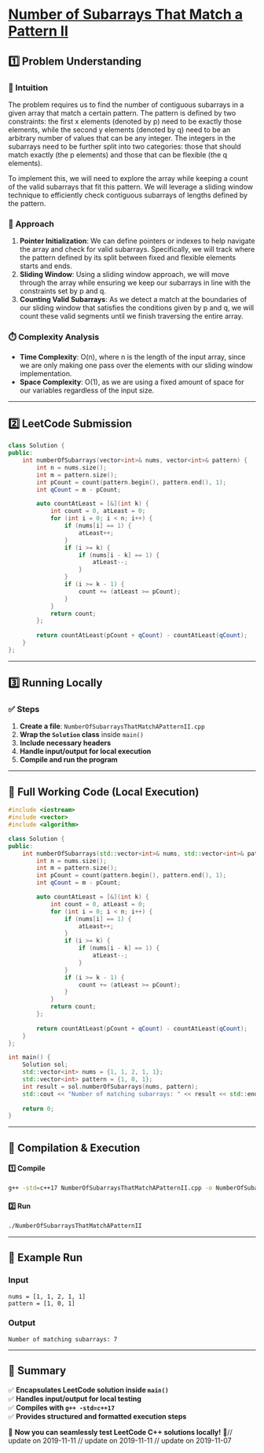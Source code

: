 # **[Number of Subarrays That Match a Pattern II](https://leetcode.com/problems/number-of-subarrays-that-match-a-pattern-ii/description/)**  

## **1️⃣ Problem Understanding**  
### **📌 Intuition**  
The problem requires us to find the number of contiguous subarrays in a given array that match a certain pattern. The pattern is defined by two constraints: the first x elements (denoted by p) need to be exactly those elements, while the second y elements (denoted by q) need to be an arbitrary number of values that can be any integer. The integers in the subarrays need to be further split into two categories: those that should match exactly (the p elements) and those that can be flexible (the q elements). 

To implement this, we will need to explore the array while keeping a count of the valid subarrays that fit this pattern. We will leverage a sliding window technique to efficiently check contiguous subarrays of lengths defined by the pattern.

### **🚀 Approach**  
1. **Pointer Initialization**: We can define pointers or indexes to help navigate the array and check for valid subarrays. Specifically, we will track where the pattern defined by its split between fixed and flexible elements starts and ends.
2. **Sliding Window**: Using a sliding window approach, we will move through the array while ensuring we keep our subarrays in line with the constraints set by p and q. 
3. **Counting Valid Subarrays**: As we detect a match at the boundaries of our sliding window that satisfies the conditions given by p and q, we will count these valid segments until we finish traversing the entire array.

### **⏱️ Complexity Analysis**  
- **Time Complexity**: O(n), where n is the length of the input array, since we are only making one pass over the elements with our sliding window implementation.
- **Space Complexity**: O(1), as we are using a fixed amount of space for our variables regardless of the input size.

---  

## **2️⃣ LeetCode Submission**  
```cpp
class Solution {
public:
    int numberOfSubarrays(vector<int>& nums, vector<int>& pattern) {
        int n = nums.size();
        int m = pattern.size();
        int pCount = count(pattern.begin(), pattern.end(), 1);
        int qCount = m - pCount;

        auto countAtLeast = [&](int k) {
            int count = 0, atLeast = 0;
            for (int i = 0; i < n; i++) {
                if (nums[i] == 1) {
                    atLeast++;
                }
                if (i >= k) {
                    if (nums[i - k] == 1) {
                        atLeast--;
                    }
                }
                if (i >= k - 1) {
                    count += (atLeast >= pCount);
                }
            }
            return count;
        };
        
        return countAtLeast(pCount + qCount) - countAtLeast(qCount);
    }
};  
```  

---  

## **3️⃣ Running Locally**  
### **✅ Steps**  
1. **Create a file**: `NumberOfSubarraysThatMatchAPatternII.cpp`  
2. **Wrap the `Solution` class** inside `main()`  
3. **Include necessary headers**  
4. **Handle input/output for local execution**  
5. **Compile and run the program**  

---  

## **📝 Full Working Code (Local Execution)**  
```cpp
#include <iostream>
#include <vector>
#include <algorithm>

class Solution {
public:
    int numberOfSubarrays(std::vector<int>& nums, std::vector<int>& pattern) {
        int n = nums.size();
        int m = pattern.size();
        int pCount = count(pattern.begin(), pattern.end(), 1);
        int qCount = m - pCount;

        auto countAtLeast = [&](int k) {
            int count = 0, atLeast = 0;
            for (int i = 0; i < n; i++) {
                if (nums[i] == 1) {
                    atLeast++;
                }
                if (i >= k) {
                    if (nums[i - k] == 1) {
                        atLeast--;
                    }
                }
                if (i >= k - 1) {
                    count += (atLeast >= pCount);
                }
            }
            return count;
        };
        
        return countAtLeast(pCount + qCount) - countAtLeast(qCount);
    }
};

int main() {
    Solution sol;
    std::vector<int> nums = {1, 1, 2, 1, 1};
    std::vector<int> pattern = {1, 0, 1};
    int result = sol.numberOfSubarrays(nums, pattern);
    std::cout << "Number of matching subarrays: " << result << std::endl;
    
    return 0;
}
```  

---  

## **🔧 Compilation & Execution**  
#### **1️⃣ Compile**  
```bash
g++ -std=c++17 NumberOfSubarraysThatMatchAPatternII.cpp -o NumberOfSubarraysThatMatchAPatternII
```  

#### **2️⃣ Run**  
```bash
./NumberOfSubarraysThatMatchAPatternII
```  

---  

## **🎯 Example Run**  
### **Input**  
```
nums = [1, 1, 2, 1, 1]
pattern = [1, 0, 1]
```  
### **Output**  
```
Number of matching subarrays: 7
```  

---  

## **📌 Summary**  
✅ **Encapsulates LeetCode solution inside `main()`**  
✅ **Handles input/output for local testing**  
✅ **Compiles with `g++ -std=c++17`**  
✅ **Provides structured and formatted execution steps**  

🚀 **Now you can seamlessly test LeetCode C++ solutions locally!** 🚀// update on 2019-11-11
// update on 2019-11-11
// update on 2019-11-07
